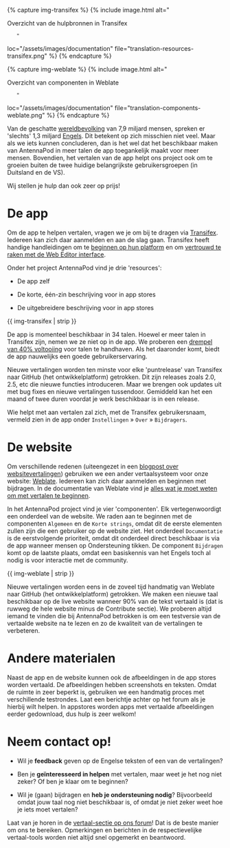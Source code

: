 {% capture img-transifex %} {% include image.html alt="

Overzicht van de hulpbronnen in Transifex

       "

loc="/assets/images/documentation" file="translation-resources-transifex.png" %} {% endcapture %}

{% capture img-weblate %} {% include image.html alt="

Overzicht van componenten in Weblate

       "

loc="/assets/images/documentation" file="translation-components-weblate.png" %} {% endcapture %}

Van de geschatte [wereldbevolking](https://nl.wikipedia.org/wiki/Wereldbevolking) van 7,9 miljard mensen, spreken er 'slechts' 1,3 miljard [Engels](https://www.ethnologue.com/guides/ethnologue200). Dit betekent op zich misschien niet veel. Maar als we iets kunnen concluderen, dan is het wel dat het beschikbaar maken van AntennaPod in meer talen de app toegankelijk maakt voor meer mensen. Bovendien, het vertalen van de app helpt ons project ook om te groeien buiten de twee huidige belangrijkste gebruikersgroepen (in Duitsland en de VS).

Wij stellen je hulp dan ook zeer op prijs!

# De app

Om de app te helpen vertalen, vragen we je om bij te dragen via [Transifex](https://www.transifex.com/antennapod/antennapod/). Iedereen kan zich daar aanmelden en aan de slag gaan. Transifex heeft handige handleidingen om te [beginnen op hun platform](https://docs.transifex.com/getting-started-1/translators) en om [vertrouwd te raken met de Web Editor interface](https://docs.transifex.com/translation/translating-with-the-web-editor).

Onder het project AntennaPod vind je drie 'resources':

- De app zelf

- De korte, één-zin beschrijving voor in app stores

- De uitgebreidere beschrijving voor in app stores

{{ img-transifex | strip }}

De app is momenteel beschikbaar in 34 talen. Hoewel er meer talen in Transifex zijn, nemen we ze niet op in de app. We proberen een [drempel van 40% voltooiing](https://github.com/AntennaPod/AntennaPod/pull/4112) voor talen te handhaven. Als het daaronder komt, biedt de app nauwelijks een goede gebruikerservaring.

Nieuwe vertalingen worden ten minste voor elke 'puntrelease' van Transifex naar GitHub (het ontwikkelplatform) getrokken. Dit zijn releases zoals 2.0, 2.5, etc die nieuwe functies introduceren. Maar we brengen ook updates uit met bug fixes en nieuwe vertalingen tussendoor. Gemiddeld kan het een maand of twee duren voordat je werk beschikbaar is in een release.

Wie helpt met aan vertalen zal zich, met de Transifex gebruikersnaam, vermeld zien in de app onder `Instellingen` » `Over` » `Bijdragers`.

# De website

Om verschillende redenen (uiteengezet in een [blogpost over websitevertalingen](/blog/2022/01/website-vertalingen)) gebruiken we een ander vertaalsysteem voor onze website: [Weblate](https://hosted.weblate.org/projects/antennapod/). Iedereen kan zich daar aanmelden en beginnen met bijdragen. In de documentatie van Weblate vind je [alles wat je moet weten om met vertalen te beginnen](https://docs.weblate.org/en/latest/user/translating.html).

In het AntennaPod project vind je vier 'componenten'. Elk vertegenwoordigt een onderdeel van de website. We raden aan te beginnen met de componenten `Algemeen` en de `Korte strings`, omdat dit de eerste elementen zullen zijn die een gebruiker op de website ziet. Het onderdeel `Documentatie` is de eerstvolgende prioriteit, omdat dit onderdeel direct beschikbaar is via de app wanneer mensen op Ondersteuning tikken. De component `Bijdragen` komt op de laatste plaats, omdat een basiskennis van het Engels toch al nodig is voor interactie met de community.

{{ img-weblate | strip }}

Nieuwe vertalingen worden eens in de zoveel tijd handmatig van Weblate naar GitHub (het ontwikkelplatform) getrokken. We maken een nieuwe taal beschikbaar op de live website wanneer 90% van de tekst vertaald is (dat is ruwweg de hele website minus de Contribute sectie). We proberen altijd iemand te vinden die bij AntennaPod betrokken is om een testversie van de vertaalde website na te lezen en zo de kwaliteit van de vertalingen te verbeteren.

# Andere materialen

Naast de app en de website kunnen ook de afbeeldingen in de app stores worden vertaald. De afbeeldingen hebben screenshots en teksten. Omdat de ruimte in zeer beperkt is, gebruiken we een handmatig proces met verschillende testrondes. Laat een berichtje achter op het forum als je hierbij wilt helpen. In appstores worden apps met vertaalde afbeeldingen eerder gedownload, dus hulp is zeer welkom!

# Neem contact op!

* Wil je **feedback** geven op de Engelse teksten of een van de vertalingen?

* Ben je **geïnteresseerd in helpen** met vertalen, maar weet je het nog niet zeker? Of ben je klaar om te beginnen?

* Wil je (gaan) bijdragen en **heb je ondersteuning nodig**? Bijvoorbeeld omdat jouw taal nog niet beschikbaar is, of omdat je niet zeker weet hoe je iets moet vertalen?

Laat van je horen in de [vertaal-sectie op ons forum](https://forum.antennapod.org/c/translations/11)! Dat is de beste manier om ons te bereiken. Opmerkingen en berichten in de respectievelijke vertaal-tools worden niet altijd snel opgemerkt en beantwoord.
